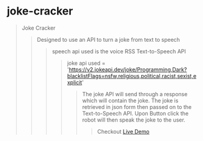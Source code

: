 # joke-cracker

> Joke Cracker
>> Designed to use an API to turn a joke from text to speech 
>>> speech api used is the voice RSS Text-to-Speech API
>>>> joke api used = 'https://v2.jokeapi.dev/joke/Programming,Dark?blacklistFlags=nsfw,religious,political,racist,sexist,explicit'
>>>>> The joke API will send through a response which will contain the joke.
>>>>> The joke is retrieved in json form then passed on to the Text-to-Speech API.
>>>>> Upon Button click the robot will then speak the joke to the user.
>>>>>> Checkout [Live Demo](https://pats101.github.io/joke-cracker/)
